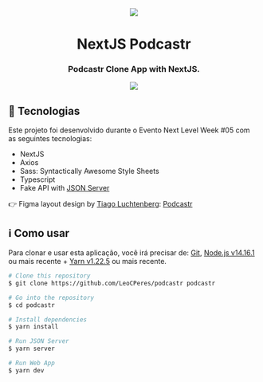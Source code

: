 <div style="text-align: center" align="center">
<img src="https://i.imgur.com/xAv5jqF.png" align="center" />
</div>

<h1 align="center">NextJS Podcastr </h1>

<h3 align="center">Podcastr Clone App with NextJS.</h3>
<div style="text-align: center" align="center">
<img src="https://i.imgur.com/dOw8JeT.jpg" align="center" />
</div>


<h2>🚀 Tecnologias</h2>
<p>Este projeto foi desenvolvido durante o Evento Next Level Week #05 com as seguintes tecnologias:</p>

<ul>
    <li>NextJS</li>
    <li>Axios</li>
    <li>Sass: Syntactically Awesome Style Sheets</li>
    <li>Typescript</li>
    <li>Fake API with <a href="https://github.com/typicode/json-server">JSON Server</a></li>
</ul>
<p>👉 Figma layout design by <a href="https://www.instagram.com/tiagoluchtenberg/">Tiago Luchtenberg</a>: <a href="https://www.figma.com/file/0OpRgcCyL5l0dnFq8srUqd/Podcastr-Copy?node-id=160%3A2761">Podcastr</a> </p>

<h2>ℹ️ Como usar</h2>
<p>Para clonar e usar esta aplicação, você irá precisar de: <a href="https://git-scm.com/">Git</a>, <a href="https://nodejs.org/en/">Node.js v14.16.1</a> ou mais recente + <a href="https://yarnpkg.com/">Yarn v1.22.5</a> ou mais recente.</p>

```bash
# Clone this repository
$ git clone https://github.com/LeoCPeres/podcastr podcastr

# Go into the repository
$ cd podcastr

# Install dependencies
$ yarn install

# Run JSON Server
$ yarn server

# Run Web App
$ yarn dev
```

